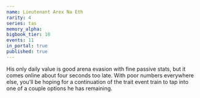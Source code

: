 ```yaml
---
name: Lieutenant Arex Na Eth
rarity: 4
series: tas
memory_alpha:
bigbook_tier: 10
events: 11
in_portal: true
published: true
---
```


His only daily value is good arena evasion with fine passive stats, but it comes online about four seconds too late. With poor numbers everywhere else, you’ll be hoping for a continuation of the trait event train to tap into one of a couple options he has remaining.
